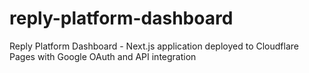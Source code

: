 # reply-platform-dashboard
Reply Platform Dashboard - Next.js application deployed to Cloudflare Pages with Google OAuth and API integration
